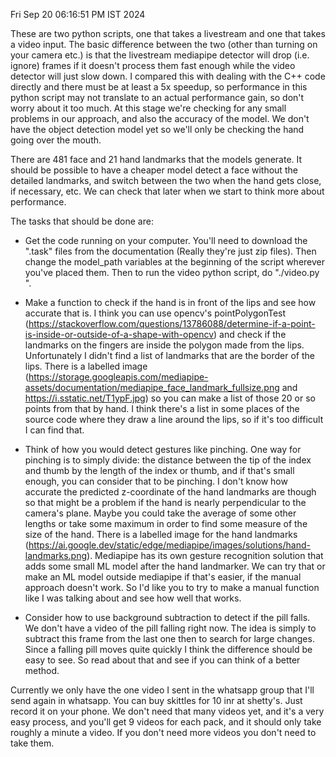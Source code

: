 Fri Sep 20 06:16:51 PM IST 2024

These are two python scripts, one that takes a livestream and one that takes a video input. The basic difference between the two (other than turning on your camera etc.) is that the livestream mediapipe detector will drop (i.e. ignore) frames if it doesn't process them fast enough while the video detector will just slow down. I compared this with dealing with the C++ code directly and there must be at least a 5x speedup, so performance in this python script may not translate to an actual performance gain, so don't worry about it too much. At this stage we're checking for any small problems in our approach, and also the accuracy of the model. We don't have the object detection model yet so we'll only be checking the hand going over the mouth.

There are 481 face and 21 hand landmarks that the models generate. It should be possible to have a cheaper model detect a face without the detailed landmarks, and switch between the two when the hand gets close, if necessary, etc. We can check that later when we start to think more about performance. 

The tasks that should be done are:

- Get the code running on your computer. You'll need to download the ".task" files from the documentation (Really they're just zip files). Then change the model\_path variables at the beginning of the script wherever you've placed them. Then to run the video python script, do "./video.py <filename-of-video>".

- Make a function to check if the hand is in front of the lips and see how accurate that is. I think you can use opencv's pointPolygonTest (https://stackoverflow.com/questions/13786088/determine-if-a-point-is-inside-or-outside-of-a-shape-with-opencv) and check if the landmarks on the fingers are inside the polygon made from the lips. Unfortunately I didn't find a list of landmarks that are the border of the lips. There is a labelled image (https://storage.googleapis.com/mediapipe-assets/documentation/mediapipe_face_landmark_fullsize.png and https://i.sstatic.net/T1ypF.jpg) so you can make a list of those 20 or so points from that by hand. I think there's a list in some places of the source code where they draw a line around the lips, so if it's too difficult I can find that. 

- Think of how you would detect gestures like pinching. One way for pinching is to simply divide: the distance between the tip of the index and thumb by the length of the index or thumb, and if that's small enough, you can consider that to be pinching. I don't know how accurate the predicted z-coordinate of the hand landmarks are though so that might be a problem if the hand is nearly perpendicular to the camera's plane. Maybe you could take the average of some other lengths or take some maximum in order to find some measure of the size of the hand. There is a labelled image for the hand landmarks (https://ai.google.dev/static/edge/mediapipe/images/solutions/hand-landmarks.png). Mediapipe has its own gesture recognition solution that adds some small ML model after the hand landmarker. We can try that or make an ML model outside mediapipe if that's easier, if the manual approach doesn't work. So I'd like you to try to make a manual function like I was talking about and see how well that works.

- Consider how to use background subtraction to detect if the pill falls. We don't have a video of the pill falling right now. The idea is simply to subtract this frame from the last one then to search for large changes. Since a falling pill moves quite quickly I think the difference should be easy to see. So read about that and see if you can think of a better method.

Currently we only have the one video I sent in the whatsapp group that I'll send again in whatsapp. You can buy skittles for 10 inr at shetty's. Just record it on your phone. We don't need that many videos yet, and it's a very easy process, and you'll get 9 videos for each pack, and it should only take roughly a minute a video. If you don't need more videos you don't need to take them.
